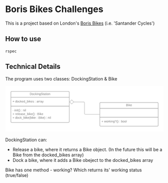 # Boris Bikes Challenges

This is a project based on London's [Boris Bikes](https://tfl.gov.uk/modes/cycling/santander-cycles) (i.e. 'Santander Cycles')

## How to use

```shell
rspec
```

## Technical Details

The program uses two classes: DockingStation & Bike

![Boris Bikes UML](./exercises/Boris-Bikes-UML.png)

DockingStation can:
- Release a bike, where it returns a Bike object. (In the future this will be a Bike from the docked_bikes array)
- Dock a bike, where it adds a Bike obeject to the docked_bikes array

Bike has one method - working? Which returns its' working status (true/false)